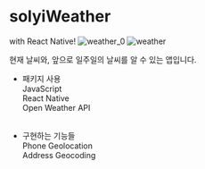 # solyiWeather
with React Native!
![weather_0](https://user-images.githubusercontent.com/89246392/144341079-4444a127-dedb-450b-a7ad-683f81c6be0d.gif)
![weather](https://user-images.githubusercontent.com/89246392/144341094-3e91a765-1e0c-4f35-b610-5d41bf7338b2.gif)

현재 날씨와, 앞으로 일주일의 날씨를 알 수 있는 앱입니다.</br>

- 패키지 사용</br>
JavaScript</br>
React Native</br>
Open Weather API</br></br>


- 구현하는 기능들</br>
Phone Geolocation</br>
Address Geocoding</br>

